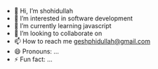 - 👋 Hi, I’m shohidullah
- 👀 I’m interested in software development
- 🌱 I’m currently learning javascript
- 💞️ I’m looking to collaborate on 
- 📫 How to reach me geshphidullah@gmail.com
- 😄 Pronouns: ...
- ⚡ Fun fact: ...

<!---
shohidullahCSE/shohidullahCSE is a ✨ special ✨ repository because its `README.md` (this file) appears on your GitHub profile.
You can click the Preview link to take a look at your changes.
--->
